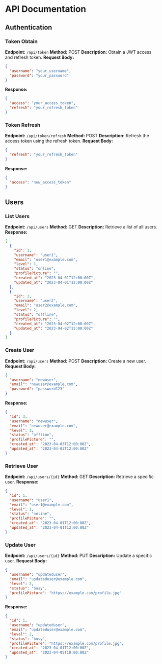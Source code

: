 # API Documentation

## Authentication

### Token Obtain
**Endpoint:** `/api/token`
**Method:** POST
**Description:** Obtain a JWT access and refresh token.
**Request Body:**
```json
{
  "username": "your_username",
  "password": "your_password"
}
```
**Response:**
```json
{
  "access": "your_access_token",
  "refresh": "your_refresh_token"
}
```

### Token Refresh
**Endpoint:** `/api/token/refresh`
**Method:** POST
**Description:** Refresh the access token using the refresh token.
**Request Body:**
```json
{
  "refresh": "your_refresh_token"
}
```
**Response:**
```json
{
  "access": "new_access_token"
}
```

## Users

### List Users
**Endpoint:** `/api/users`
**Method:** GET
**Description:** Retrieve a list of all users.
**Response:**
```json
[
  {
    "id": 1,
    "username": "user1",
    "email": "user1@example.com",
    "level": 1,
    "status": "online",
    "profilePicture": "",
    "created_at": "2023-04-01T12:00:00Z",
    "updated_at": "2023-04-01T12:00:00Z"
  },
  {
    "id": 2,
    "username": "user2",
    "email": "user2@example.com",
    "level": 2,
    "status": "offline",
    "profilePicture": "",
    "created_at": "2023-04-02T12:00:00Z",
    "updated_at": "2023-04-02T12:00:00Z"
  }
]
```

### Create User
**Endpoint:** `/api/users`
**Method:** POST
**Description:** Create a new user.
**Request Body:**
```json
{
  "username": "newuser",
  "email": "newuser@example.com",
  "password": "password123"
}
```
**Response:**
```json
{
  "id": 3,
  "username": "newuser",
  "email": "newuser@example.com",
  "level": 1,
  "status": "offline",
  "profilePicture": "",
  "created_at": "2023-04-03T12:00:00Z",
  "updated_at": "2023-04-03T12:00:00Z"
}
```

### Retrieve User
**Endpoint:** `/api/users/{id}`
**Method:** GET
**Description:** Retrieve a specific user.
**Response:**
```json
{
  "id": 1,
  "username": "user1",
  "email": "user1@example.com",
  "level": 1,
  "status": "online",
  "profilePicture": "",
  "created_at": "2023-04-01T12:00:00Z",
  "updated_at": "2023-04-01T12:00:00Z"
}
```

### Update User
**Endpoint:** `/api/users/{id}`
**Method:** PUT
**Description:** Update a specific user.
**Request Body:**
```json
{
  "username": "updateduser",
  "email": "updateduser@example.com",
  "level": 2,
  "status": "busy",
  "profilePicture": "https://example.com/profile.jpg"
}
```
**Response:**
```json
{
  "id": 1,
  "username": "updateduser",
  "email": "updateduser@example.com",
  "level": 2,
  "status": "busy",
  "profilePicture": "https://example.com/profile.jpg",
  "created_at": "2023-04-01T12:00:00Z",
  "updated_at": "2023-04-05T18:00:00Z"
}


